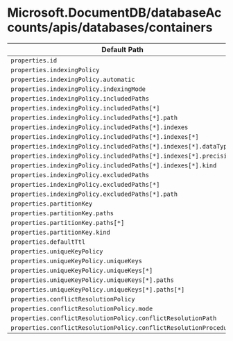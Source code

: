 # Microsoft.DocumentDB/databaseAccounts/apis/databases/containers

| Default Path | Alias |
|---|---|
| `properties.id` | `Microsoft.DocumentDB/databaseAccounts/apis/databases/containers/id` |
| `properties.indexingPolicy` | `Microsoft.DocumentDB/databaseAccounts/apis/databases/containers/indexingPolicy` |
| `properties.indexingPolicy.automatic` | `Microsoft.DocumentDB/databaseAccounts/apis/databases/containers/indexingPolicy.automatic` |
| `properties.indexingPolicy.indexingMode` | `Microsoft.DocumentDB/databaseAccounts/apis/databases/containers/indexingPolicy.indexingMode` |
| `properties.indexingPolicy.includedPaths` | `Microsoft.DocumentDB/databaseAccounts/apis/databases/containers/indexingPolicy.includedPaths` |
| `properties.indexingPolicy.includedPaths[*]` | `Microsoft.DocumentDB/databaseAccounts/apis/databases/containers/indexingPolicy.includedPaths[*]` |
| `properties.indexingPolicy.includedPaths[*].path` | `Microsoft.DocumentDB/databaseAccounts/apis/databases/containers/indexingPolicy.includedPaths[*].path` |
| `properties.indexingPolicy.includedPaths[*].indexes` | `Microsoft.DocumentDB/databaseAccounts/apis/databases/containers/indexingPolicy.includedPaths[*].indexes` |
| `properties.indexingPolicy.includedPaths[*].indexes[*]` | `Microsoft.DocumentDB/databaseAccounts/apis/databases/containers/indexingPolicy.includedPaths[*].indexes[*]` |
| `properties.indexingPolicy.includedPaths[*].indexes[*].dataType` | `Microsoft.DocumentDB/databaseAccounts/apis/databases/containers/indexingPolicy.includedPaths[*].indexes[*].dataType` |
| `properties.indexingPolicy.includedPaths[*].indexes[*].precision` | `Microsoft.DocumentDB/databaseAccounts/apis/databases/containers/indexingPolicy.includedPaths[*].indexes[*].precision` |
| `properties.indexingPolicy.includedPaths[*].indexes[*].kind` | `Microsoft.DocumentDB/databaseAccounts/apis/databases/containers/indexingPolicy.includedPaths[*].indexes[*].kind` |
| `properties.indexingPolicy.excludedPaths` | `Microsoft.DocumentDB/databaseAccounts/apis/databases/containers/indexingPolicy.excludedPaths` |
| `properties.indexingPolicy.excludedPaths[*]` | `Microsoft.DocumentDB/databaseAccounts/apis/databases/containers/indexingPolicy.excludedPaths[*]` |
| `properties.indexingPolicy.excludedPaths[*].path` | `Microsoft.DocumentDB/databaseAccounts/apis/databases/containers/indexingPolicy.excludedPaths[*].path` |
| `properties.partitionKey` | `Microsoft.DocumentDB/databaseAccounts/apis/databases/containers/partitionKey` |
| `properties.partitionKey.paths` | `Microsoft.DocumentDB/databaseAccounts/apis/databases/containers/partitionKey.paths` |
| `properties.partitionKey.paths[*]` | `Microsoft.DocumentDB/databaseAccounts/apis/databases/containers/partitionKey.paths[*]` |
| `properties.partitionKey.kind` | `Microsoft.DocumentDB/databaseAccounts/apis/databases/containers/partitionKey.kind` |
| `properties.defaultTtl` | `Microsoft.DocumentDB/databaseAccounts/apis/databases/containers/defaultTtl` |
| `properties.uniqueKeyPolicy` | `Microsoft.DocumentDB/databaseAccounts/apis/databases/containers/uniqueKeyPolicy` |
| `properties.uniqueKeyPolicy.uniqueKeys` | `Microsoft.DocumentDB/databaseAccounts/apis/databases/containers/uniqueKeyPolicy.uniqueKeys` |
| `properties.uniqueKeyPolicy.uniqueKeys[*]` | `Microsoft.DocumentDB/databaseAccounts/apis/databases/containers/uniqueKeyPolicy.uniqueKeys[*]` |
| `properties.uniqueKeyPolicy.uniqueKeys[*].paths` | `Microsoft.DocumentDB/databaseAccounts/apis/databases/containers/uniqueKeyPolicy.uniqueKeys[*].paths` |
| `properties.uniqueKeyPolicy.uniqueKeys[*].paths[*]` | `Microsoft.DocumentDB/databaseAccounts/apis/databases/containers/uniqueKeyPolicy.uniqueKeys[*].paths[*]` |
| `properties.conflictResolutionPolicy` | `Microsoft.DocumentDB/databaseAccounts/apis/databases/containers/conflictResolutionPolicy` |
| `properties.conflictResolutionPolicy.mode` | `Microsoft.DocumentDB/databaseAccounts/apis/databases/containers/conflictResolutionPolicy.mode` |
| `properties.conflictResolutionPolicy.conflictResolutionPath` | `Microsoft.DocumentDB/databaseAccounts/apis/databases/containers/conflictResolutionPolicy.conflictResolutionPath` |
| `properties.conflictResolutionPolicy.conflictResolutionProcedure` | `Microsoft.DocumentDB/databaseAccounts/apis/databases/containers/conflictResolutionPolicy.conflictResolutionProcedure` |

